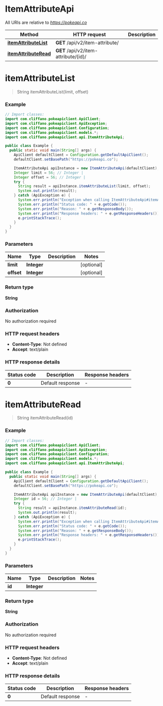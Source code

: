 # ItemAttributeApi

All URIs are relative to *https://pokeapi.co*

| Method | HTTP request | Description |
|------------- | ------------- | -------------|
| [**itemAttributeList**](ItemAttributeApi.md#itemAttributeList) | **GET** /api/v2/item-attribute/ |  |
| [**itemAttributeRead**](ItemAttributeApi.md#itemAttributeRead) | **GET** /api/v2/item-attribute/{id}/ |  |


<a id="itemAttributeList"></a>
# **itemAttributeList**
> String itemAttributeList(limit, offset)



### Example
```java
// Import classes:
import com.cliffano.pokeapiclient.ApiClient;
import com.cliffano.pokeapiclient.ApiException;
import com.cliffano.pokeapiclient.Configuration;
import com.cliffano.pokeapiclient.models.*;
import com.cliffano.pokeapiclient.api.ItemAttributeApi;

public class Example {
  public static void main(String[] args) {
    ApiClient defaultClient = Configuration.getDefaultApiClient();
    defaultClient.setBasePath("https://pokeapi.co");

    ItemAttributeApi apiInstance = new ItemAttributeApi(defaultClient);
    Integer limit = 56; // Integer | 
    Integer offset = 56; // Integer | 
    try {
      String result = apiInstance.itemAttributeList(limit, offset);
      System.out.println(result);
    } catch (ApiException e) {
      System.err.println("Exception when calling ItemAttributeApi#itemAttributeList");
      System.err.println("Status code: " + e.getCode());
      System.err.println("Reason: " + e.getResponseBody());
      System.err.println("Response headers: " + e.getResponseHeaders());
      e.printStackTrace();
    }
  }
}
```

### Parameters

| Name | Type | Description  | Notes |
|------------- | ------------- | ------------- | -------------|
| **limit** | **Integer**|  | [optional] |
| **offset** | **Integer**|  | [optional] |

### Return type

**String**

### Authorization

No authorization required

### HTTP request headers

 - **Content-Type**: Not defined
 - **Accept**: text/plain

### HTTP response details
| Status code | Description | Response headers |
|-------------|-------------|------------------|
| **0** | Default response |  -  |

<a id="itemAttributeRead"></a>
# **itemAttributeRead**
> String itemAttributeRead(id)



### Example
```java
// Import classes:
import com.cliffano.pokeapiclient.ApiClient;
import com.cliffano.pokeapiclient.ApiException;
import com.cliffano.pokeapiclient.Configuration;
import com.cliffano.pokeapiclient.models.*;
import com.cliffano.pokeapiclient.api.ItemAttributeApi;

public class Example {
  public static void main(String[] args) {
    ApiClient defaultClient = Configuration.getDefaultApiClient();
    defaultClient.setBasePath("https://pokeapi.co");

    ItemAttributeApi apiInstance = new ItemAttributeApi(defaultClient);
    Integer id = 56; // Integer | 
    try {
      String result = apiInstance.itemAttributeRead(id);
      System.out.println(result);
    } catch (ApiException e) {
      System.err.println("Exception when calling ItemAttributeApi#itemAttributeRead");
      System.err.println("Status code: " + e.getCode());
      System.err.println("Reason: " + e.getResponseBody());
      System.err.println("Response headers: " + e.getResponseHeaders());
      e.printStackTrace();
    }
  }
}
```

### Parameters

| Name | Type | Description  | Notes |
|------------- | ------------- | ------------- | -------------|
| **id** | **Integer**|  | |

### Return type

**String**

### Authorization

No authorization required

### HTTP request headers

 - **Content-Type**: Not defined
 - **Accept**: text/plain

### HTTP response details
| Status code | Description | Response headers |
|-------------|-------------|------------------|
| **0** | Default response |  -  |

